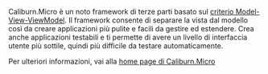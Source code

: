 ﻿Caliburn.Micro è un noto framework di terze parti basato sul [criterio Model-View-ViewModel](https://en.wikipedia.org/wiki/Model%E2%80%93view%E2%80%93viewmodel). Il framework consente di separare la vista dal modello così da creare applicazioni più pulite e facili da gestire ed estendere. Crea anche applicazioni testabili e ti permette di avere un livello di interfaccia utente più sottile, quindi più difficile da testare automaticamente.

Per ulteriori informazioni, vai alla [home page di Caliburn.Micro](http://caliburnmicro.com/)
